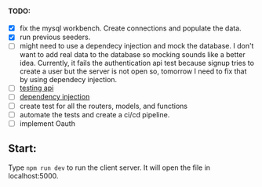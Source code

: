 #### TODO:

- [x] fix the mysql workbench. Create connections and populate the data.
- [x] run previous seeders.
- [ ] might need to use a dependecy injection and mock the database. I don't want to add real data to the database so mocking sounds like a better idea. Currently, it fails the authentication api test because signup tries to create a user but the server is not open so, tomorrow I need to fix that by using dependecy injection.
- [ ] [testing api](https://www.youtube.com/watch?v=r5L1XRZaCR0)
- [ ] [dependency injection](https://www.youtube.com/watch?v=IDjF6-s1hGk&list=PL0X6fGhFFNTd5_wsAMasuLarx_VSkqYYX&index=5)
- [ ] create test for all the routers, models, and functions
- [ ] automate the tests and create a ci/cd pipeline.
- [ ] implement Oauth

## Start:

Type `npm run dev` to run the client server. It will open the file in localhost:5000.
